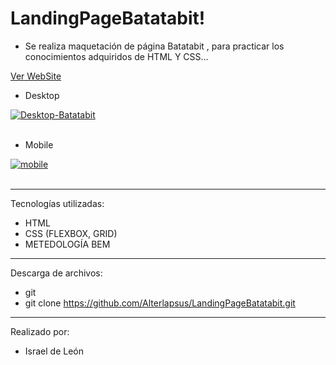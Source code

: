 # LandingPageBatatabit!

- Se realiza maquetación de página Batatabit , para practicar los conocimientos adquiridos de HTML Y CSS...



<a href="https://batatabitalter.netlify.app/">Ver WebSite</a>

- Desktop

<a href="https://postimg.cc/hQq5f15R" target="_blank"><img src="https://i.postimg.cc/3Ny5fLjN/Desktop-Batatabit.png" alt="Desktop-Batatabit"/></a><br/><br/>


- Mobile

<a href="https://postimages.org/" target="_blank"><img src="https://i.postimg.cc/3r6H0T7v/mobile.png" alt="mobile"/></a><br/><br/>

---

Tecnologías utilizadas:

- HTML 
- CSS (FLEXBOX, GRID)
- METEDOLOGÍA BEM

---


Descarga de archivos: 

- git 
- git clone https://github.com/Alterlapsus/LandingPageBatatabit.git

---

Realizado por: 

- Israel de León 
